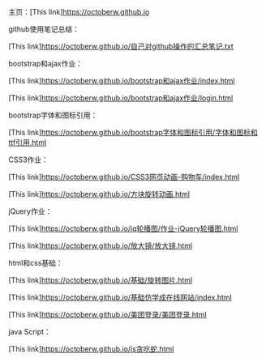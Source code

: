 主页：[This link]https://octoberw.github.io

github使用笔记总结：

[This link]https://octoberw.github.io/自己对github操作的汇总笔记.txt



bootstrap和ajax作业：

[This link]https://octoberw.github.io/bootstrap和ajax作业/index.html

[This link]https://octoberw.github.io/bootstrap和ajax作业/login.html



bootstrap字体和图标引用：

[This link]https://octoberw.github.io/bootstrap字体和图标引用/字体和图标和ttf引用.html



CSS3作业：

[This link]https://octoberw.github.io/CSS3网页动画-购物车/index.html

[This link]https://octoberw.github.io/方块旋转动画.html



jQuery作业：

[This link]https://octoberw.github.io/jq轮播图/作业-jQuery轮播图.html

[This link]https://octoberw.github.io/放大镜/放大镜.html



html和css基础：

[This link]https://octoberw.github.io/基础/旋转图片.html

[This link]https://octoberw.github.io/基础仿学成在线网站/index.html

[This link]https://octoberw.github.io/美团登录/美团登录.html



java Script：

[This link]https://octoberw.github.io/js贪吃蛇.html




